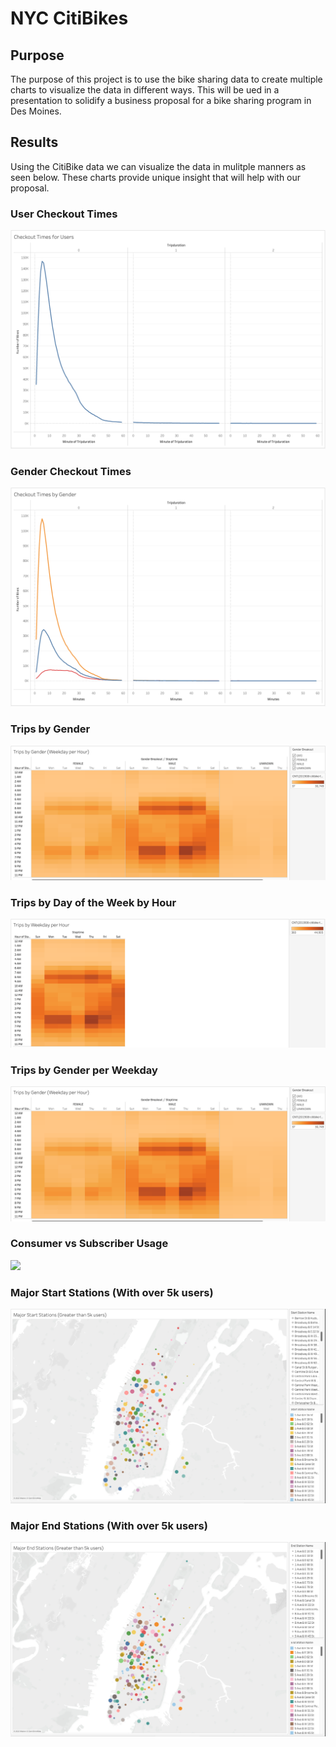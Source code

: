 # NYC CitiBikes

## Purpose

The purpose of this project is to use the bike sharing data to create multiple charts to visualize the data in different ways. This will be ued in a presentation to solidify a business proposal for a bike sharing program in Des Moines. 

## Results

Using the CitiBike data we can visualize the data in mulitple manners as seen below. These charts provide unique insight that will help with our proposal. 

### User Checkout Times

![](/Images/user_checkout_times.png)

### Gender Checkout Times

![](/Images/checkout_times_by_gender.png)

### Trips by Gender

![](/Images/trips_by_gender_weekday.png)

### Trips by Day of the Week by Hour

![](/Images/trips_per_hour.png)

### Trips by Gender per Weekday

![](/Images/trips_by_gender_weekday.png)

### Consumer vs Subscriber Usage

![](/Images/usertype.png)

### Major Start Stations (With over 5k users)

![](/Images/maor_start_stations.png)

### Major End Stations (With over 5k users)

![](/Images/major_end_stations.png)
